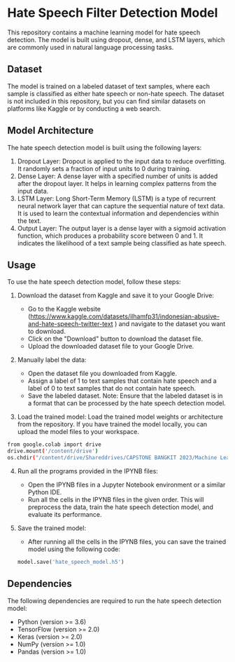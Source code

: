 # Hate Speech Filter Detection Model
This repository contains a machine learning model for hate speech detection. The model is built using dropout, dense, and LSTM layers, which are commonly used in natural language processing tasks.

## Dataset
The model is trained on a labeled dataset of text samples, where each sample is classified as either hate speech or non-hate speech. The dataset is not included in this repository, but you can find similar datasets on platforms like Kaggle or by conducting a web search.

## Model Architecture
The hate speech detection model is built using the following layers:
1. Dropout Layer: Dropout is applied to the input data to reduce overfitting. It randomly sets a fraction of input units to 0 during training.
2. Dense Layer: A dense layer with a specified number of units is added after the dropout layer. It helps in learning complex patterns from the input data.
3. LSTM Layer: Long Short-Term Memory (LSTM) is a type of recurrent neural network layer that can capture the sequential nature of text data. It is used to learn the contextual information and dependencies within the text.
4. Output Layer: The output layer is a dense layer with a sigmoid activation function, which produces a probability score between 0 and 1. It indicates the likelihood of a text sample being classified as hate speech.

## Usage
To use the hate speech detection model, follow these steps:
1. Download the dataset from Kaggle and save it to your Google Drive:
   - Go to the Kaggle website (https://www.kaggle.com/datasets/ilhamfp31/indonesian-abusive-and-hate-speech-twitter-text ) and navigate to the dataset you want to download.
   - Click on the "Download" button to download the dataset file.
   - Upload the downloaded dataset file to your Google Drive.
2. Manually label the data:
   - Open the dataset file you downloaded from Kaggle.
   - Assign a label of 1 to text samples that contain hate speech and a label of 0 to text samples that do not contain hate speech.
   - Save the labeled dataset.
   Note: Ensure that the labeled dataset is in a format that can be processed by the hate speech detection model.

3. Load the trained model: Load the trained model weights or architecture from the repository. If you have trained the model locally, you can upload the model files to your workspace.
```bash
from google.colab import drive
drive.mount('/content/drive')
os.chdir("/content/drive/Shareddrives/CAPSTONE BANGKIT 2023/Machine Learning/Hate Speech 2")
```

4. Run all the programs provided in the IPYNB files:
   - Open the IPYNB files in a Jupyter Notebook environment or a similar Python IDE.
   - Run all the cells in the IPYNB files in the given order. This will preprocess the data, train the hate speech detection model, and evaluate its performance.

5. Save the trained model:
   - After running all the cells in the IPYNB files, you can save the trained model using the following code:

   ```python
   model.save('hate_speech_model.h5')
   ```
   
## Dependencies

The following dependencies are required to run the hate speech detection model:

- Python (version >= 3.6)
- TensorFlow (version >= 2.0)
- Keras (version >= 2.0)
- NumPy (version >= 1.0)
- Pandas (version >= 1.0)
